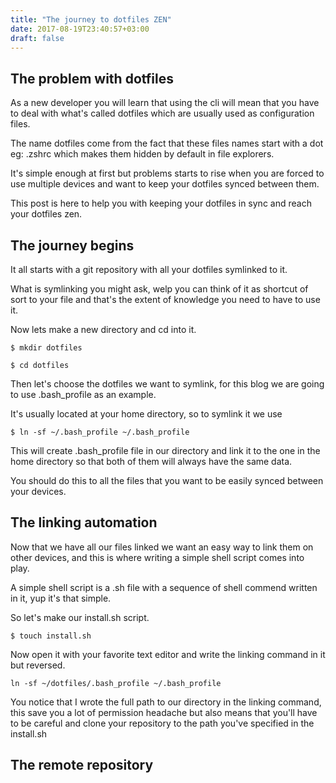 ```yaml
---
title: "The journey to dotfiles ZEN"
date: 2017-08-19T23:40:57+03:00
draft: false
---
```

## The problem with dotfiles
As a new developer you will learn that using the cli will mean that you have to deal with what's called dotfiles which are usually used as configuration files.

The name dotfiles come from the fact that these files names start with a dot eg: .zshrc which makes them hidden by default in file explorers.

It's simple enough at first but problems starts to rise when you are forced to use multiple devices and want to keep your dotfiles synced between them.

This post is here to help you with keeping your dotfiles in sync and reach your dotfiles zen.

## The journey begins
It all starts with a git repository with all your dotfiles symlinked to it.

What is symlinking you might ask, welp you can think of it as shortcut of sort to your file and that's the extent of knowledge you need to have to use it.

Now lets make a new directory and cd into it.

```
$ mkdir dotfiles

$ cd dotfiles
```

Then let's choose the dotfiles we want to symlink, for this blog we are going to use .bash_profile as an example.

It's usually located at your home directory, so to symlink it we use

```
$ ln -sf ~/.bash_profile ~/.bash_profile
```

This will create .bash_profile file in our directory and link it to the one in the home directory so that both of them will always have the same data.

You should do this to all the files that you want to be easily synced between your devices.

## The linking automation

Now that we have all our files linked we want an easy way to link them on other devices, and this is where writing a simple shell script comes into play.

A simple shell script is a .sh file with a sequence of shell commend written in it, yup it's that simple.

So let's make our install.sh script.

```
$ touch install.sh
```

Now open it with your favorite text editor and write the linking command in it but reversed.

```
ln -sf ~/dotfiles/.bash_profile ~/.bash_profile
```

You notice that I wrote the full path to our directory in the linking command, this save you a lot of permission headache but also means that you'll have to be careful and clone your repository to the path you've specified in the install.sh 

## The remote repository

